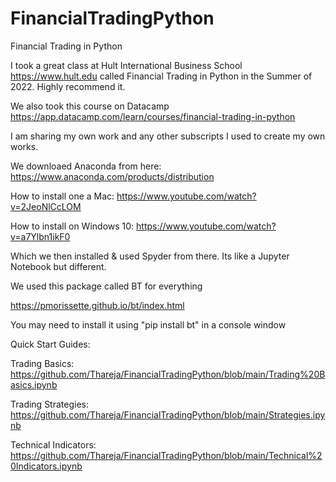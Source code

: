 # FinancialTradingPython
Financial Trading in Python 

I took a great class at Hult International Business School https://www.hult.edu called Financial Trading in Python in the Summer of 2022. Highly recommend it. 

We also took this course on Datacamp https://app.datacamp.com/learn/courses/financial-trading-in-python

I am sharing my own work and any other subscripts I used to create my own works.

We downloaed Anaconda from here: https://www.anaconda.com/products/distribution

How to install one a Mac: https://www.youtube.com/watch?v=2JeoNlCcLOM

How to install on Windows 10: https://www.youtube.com/watch?v=a7Ylbn1ikF0

Which we then installed & used Spyder from there. Its like a Jupyter Notebook but different.

We used this package called BT for everything

https://pmorissette.github.io/bt/index.html

You may need to install it using "pip install bt" in a console window

Quick Start Guides:

Trading Basics:
https://github.com/Thareja/FinancialTradingPython/blob/main/Trading%20Basics.ipynb

Trading Strategies:
https://github.com/Thareja/FinancialTradingPython/blob/main/Strategies.ipynb

Technical Indicators:
https://github.com/Thareja/FinancialTradingPython/blob/main/Technical%20Indicators.ipynb




